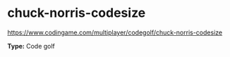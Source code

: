 # chuck-norris-codesize
https://www.codingame.com/multiplayer/codegolf/chuck-norris-codesize

**Type:** Code golf
